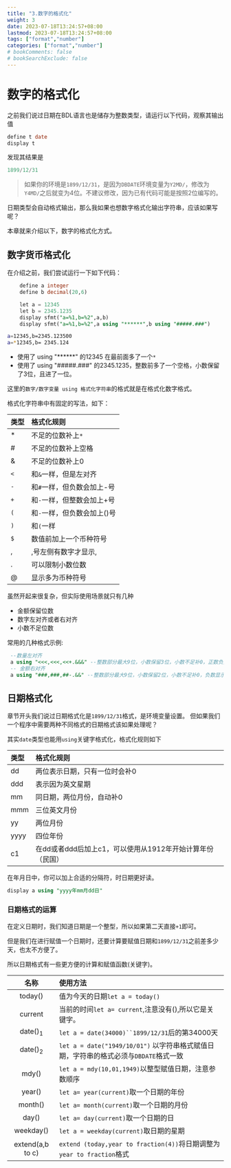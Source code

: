 ```yaml
---
title: "3.数字的格式化"
weight: 3
date: 2023-07-18T13:24:57+08:00
lastmod: 2023-07-18T13:24:57+08:00
tags: ["format","number"]
categories: ["format","number"]
# bookComments: false
# bookSearchExclude: false
---
```


# 数字的格式化

之前我们说过日期在BDL语言也是储存为整数类型，请运行以下代码，观察其输出值

```sql
define t date
display t
```
发现其结果是
```sql
1899/12/31
```
>如果你的环境是`1899/12/31`，是因为`DBDATE`环境变量为`Y2MD/`，修改为`Y4MD/`之后就变为4位。不建议修改，因为已有代码可能是按照2位编写的。

日期类型会自动格式输出，那么我如果也想数字格式化输出字符串，应该如果写呢？

本章就来介绍以下，数字的格式化方式。


## 数字货币格式化

在介绍之前，我们尝试运行一下如下代码：

```sql
    define a integer
    define b decimal(20,6)

    let a = 12345
    let b = 2345.1235
    display sfmt("a=%1,b=%2",a,b)
    display sfmt("a=%1,b=%2",a using "******",b using "#####.###")
```
```sh
a=12345,b=2345.123500
a=*12345,b= 2345.124
```
+ 使用了 using "******" 的12345 在最前面多了一个`*`
+ 使用了 using "#####.###" 的2345.1235，整数前多了一个空格，小数保留了3位，且进了一位。

这里的`数字/数字变量 using 格式化字符串`的格式就是在格式化数字格式。

格式化字符串中有固定的写法，如下：

类型|格式化规则
:---|:-------
*|不足的位数补上`*`
#|不足的位数补上空格
&|不足的位数补上0
`<`|和`&`一样，但是左对齐
`-`|和`#`一样，但负数会加上-号
`+`|和`-`一样，但整数会加上+号
`(`|和`-`一样，但负数会加上()号
`)`|和`(`一样
`$`|数值前加上一个币种符号
,|,号左侧有数字才显示,
.|可以限制小数位数
@|显示多为币种符号

虽然开起来很复杂，但实际使用场景就只有几种
+ 金额保留位数
+ 数字左对齐或者右对齐
+ 小数不足位数

常用的几种格式示例:

```sql
 --数量左对齐
 a using "<<<,<<<,<<+.&&&" --整数部分最大9位，小数保留3位，小数不足补0，正数负数都要有+/-号
 -- 金额右对齐
 a using "###,###,##-.&&" --整数部分最大9位，小数保留2位，小数不足补0，负数显示-号
```

## 日期格式化 

章节开头我们说过日期格式化是`1899/12/31`格式，是环境变量设置。
但如果我们一个程序中需要两种不同格式的日期格式该如果处理呢？

其实`date`类型也能用`using`关键字格式化，格式化规则如下

类型|格式化规则
:---|:-------
dd|两位表示日期，只有一位时会补0
ddd|表示因为英文星期
mm|同日期，两位月份，自动补0
mmm|三位英文月份
yy|两位月份
yyyy|四位年份
c1|在dd或者ddd后加上c1，可以使用从1912年开始计算年份（民国）

在年月日中，你可以加上合适的分隔符，时日期更好读。
```sql
display a using "yyyy年mm月dd日"
```

### 日期格式的运算

在定义日期时，我们知道日期是一个整型，所以如果第二天直接`+1`即可。

但是我们在进行赋值一个日期时，还要计算要赋值日期和`1899/12/31`之前差多少天，也太不方便了。

所以日期格式有一些更方便的计算和赋值函数(关键字)。

名称|使用方法
:----:|:------
today()|值为今天的日期`let a = today()`
current|当前的时间`let a= current`,注意没有(),所以它是关键字。
date()<sub>1</sub>|`let a = date(34000)``1899/12/31`后的第34000天
date()<sub>2</sub>|`let a = date("1949/10/01")` 以字符串格式赋值日期，字符串的格式必须与`DBDATE`格式一致
mdy()|`let a = mdy(10,01,1949)`以整型赋值日期，注意参数顺序
year()|`let a= year(current)`取一个日期的年份
month()|`let a= month(current)`取一个日期的月份
day()|`let a= day(current)`取一个日期的日
weekday()|`let a = weekday(current)`取日期的星期
extend(a,b to c)|`extend (today,year to fraction(4))`将日期调整为`year to fraction`格式



